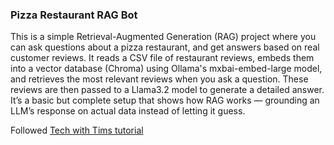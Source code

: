 


### Pizza Restaurant RAG Bot
This is a simple Retrieval-Augmented Generation (RAG) project where you can ask questions about a pizza restaurant, and get answers based on real customer reviews. 
It reads a CSV file of restaurant reviews, embeds them into a vector database (Chroma) using Ollama's mxbai-embed-large model, and retrieves the most relevant reviews when you ask a question.
These reviews are then passed to a Llama3.2 model to generate a detailed answer. It’s a basic but complete setup that shows how RAG works — grounding an LLM’s response on actual data instead of letting it guess.

Followed  [Tech with Tims tutorial](https://www.youtube.com/watch?v=E4l91XKQSgw&pp=0gcJCYQJAYcqIYzv)
